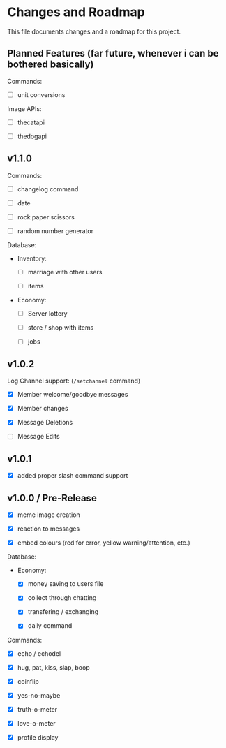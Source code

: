 # Changes and Roadmap

This file documents changes and a roadmap for this project.

## Planned Features (far future, whenever i can be bothered basically)

Commands:

- [ ] unit conversions

Image APIs:

- [ ] thecatapi

- [ ] thedogapi

## v1.1.0

Commands:

- [ ] changelog command

- [ ] date

- [ ] rock paper scissors

- [ ] random number generator

Database:

- Inventory:
  
  - [ ] marriage with other users
  
  - [ ] items

- Economy:
  
  - [ ] Server lottery
  
  - [ ] store / shop with items
  
  - [ ] jobs

## v1.0.2

Log Channel support: (`/setchannel` command)

- [x] Member welcome/goodbye messages

- [x] Member changes

- [x] Message Deletions

- [ ] Message Edits

## v1.0.1

- [x] added proper slash command support

## v1.0.0 / Pre-Release

- [x] meme image creation

- [x] reaction to messages

- [x] embed colours (red for error, yellow warning/attention, etc.)

Database:

- Economy:
  
  - [x] money saving to users file
  
  - [x] collect through chatting
  
  - [x] transfering / exchanging
  
  - [x] daily command

Commands:

- [x] echo / echodel

- [x] hug, pat, kiss, slap, boop

- [x] coinflip

- [x] yes-no-maybe

- [x] truth-o-meter

- [x] love-o-meter

- [x] profile display
